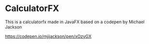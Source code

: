 CalculatorFX
============

This is a calculatorfx made in JavaFX based on a codepen by Michael Jackson 

https://codepen.io/mjijackson/pen/xOzyGX



